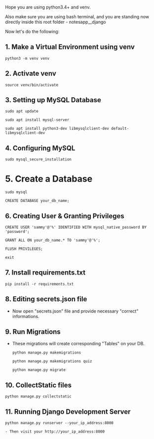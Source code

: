Hope you are using python3.4+ and venv.

Also make sure you are using bash terminal, and you are standing now directly inside this root folder - notesapp__django

Now let's do the following:

<!-- MySQL Database Setup -->

## 1. Make a Virtual Environment using venv

`python3 -m venv venv`

## 2. Activate venv

`source venv/bin/activate`

## 3. Setting up MySQL Database

`sudo apt update`

`sudo apt install mysql-server`

`sudo apt install python3-dev libmysqlclient-dev default-libmysqlclient-dev`

## 4. Configuring MySQL

  `sudo mysql_secure_installation`

# 5. Create a Database

  `sudo mysql`

  `CREATE DATABASE your_db_name;`

## 6. Creating User & Granting Privileges

  `CREATE USER 'sammy'@'%' IDENTIFIED WITH mysql_native_password BY 'password';`

  `GRANT ALL ON your_db_name.* TO 'sammy'@'%';`

  `FLUSH PRIVILEGES;`

  `exit`



<!-- Project Setup -->

## 7. Install requirements.txt

  `pip install -r requirements.txt`

## 8. Editing secrets.json file
- Now open "secrets.json" file and provide necessary "correct" informations.

## 9. Run Migrations
- These migrations will create corresponding "Tables" on your DB.
    
  `python manage.py makemigrations`

  `python manage.py makemigrations quiz`

  `python manage.py migrate`
 
## 10. CollectStatic files

`python manage.py collectstatic`

## 11. Running Django Development Server

  `python manage.py runserver --your_ip_address:8000`
    
    - Then visit your http://your_ip_address:8000
